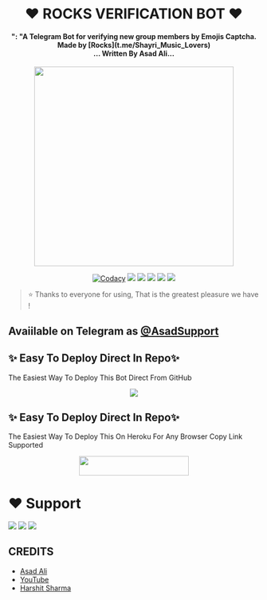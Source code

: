 <h1 align="center"><b>❤️ ROCKS VERIFICATION BOT ❤️</b></h1>

<h4 align="center">": "A Telegram Bot for verifying new group members by Emojis Captcha. Made by [Rocks](t.me/Shayri_Music_Lovers) <br> ... Written By Asad Ali...</h4>

<p align="center"><a href="https://t.me/Dr_Asad_Ali"><img src="https://telegra.ph/file/a315c0e3ae8e497400ab0.jpg" width="400"></a></p>

<p align="center">
    <a href="https://app.codacy.com/manual/jankarikiduniya/Rocks-VerificationBot/dashboard"> <img src="https://img.shields.io/codacy/grade/4d58f2a402b54aed8a7d95f7add45a81?color=brightgreen&logo=codacy&logoColor=green&style=for-the-badge" alt="Codacy" /></a>
    <a href="https://github.com/jankarikiduniya/Rocks-VerificationBot"> <img src="https://img.shields.io/github/repo-size/jankarikiduniya/Rocks-VerificationBot?color=orange&logo=github&logoColor=green&style=for-the-badge" /></a>
    <a href="https://github.com/jankarikiduniya/Rocks-VerificationBot/commits/prince"> <img src="https://img.shields.io/github/last-commit/jankarikiduniya/Rocks-VerificationBot?color=brown&logo=github&logoColor=green&style=for-the-badge" /></a>
    <a href="https://github.com/jankarikiduniya/Rocks-VerificationBot/issues"> <img src="https://img.shields.io/github/issues/jankarikiduniya/Rocks-VerificationBot?color=blueviolet&logo=github&logoColor=green&style=for-the-badge" /></a>
    <a href="https://github.com/jankarikiduniya/Rocks-VerificationBot/network/members"> <img src="https://img.shields.io/github/forks/jankarikiduniya/Rocks-VerificationBot?color=red&logo=github&logoColor=green&style=for-the-badge" /></a>  
    <a href="https://pypi.org/project/Telethon/"> <img src="https://img.shields.io/pypi/v/telethon?color=yellow&label=telethon&logo=python&logoColor=green&style=for-the-badge" /></a>
</p>

> ⭐️ Thanks to everyone for using, That is the greatest pleasure we have !

## Avaiilable on Telegram as [@AsadSupport](https://t.me/Dr_Asad_Ali)

## ✨ Easy To Deploy Direct In Repo✨

The Easiest Way To Deploy This Bot Direct From GitHub

<p align="center"><a href="https://heroku.com/deploy"><img src="https://www.herokucdn.com/deploy/button.svg"></a>

## ✨ Easy To Deploy Direct In Repo✨

The Easiest Way To Deploy This On Heroku For Any Browser Copy Link Supported

<p align="center"><a href="https://heroku.com/deploy?template=https://github.com/jankarikiduniya/Rocks-VerificationBot"> <img src="https://img.shields.io/badge/Deploy%20To%20Heroku-black?style=for-the-badge&logo=heroku" width="220" height="38.45"/></a></p>
 
 
# ❤️ Support
<a href="https://t.me/AsadSupport"><img src="https://img.shields.io/badge/Join-Telegram%20Channel-red.svg?logo=Telegram"></a>
<a href="https://t.me/Shayri_Music_Lovers"><img src="https://img.shields.io/badge/Join-Telegram%20Group-blue.svg?logo=telegram"></a>
<a href="https://t.me/Give_Me_Heart"><img src="https://img.shields.io/badge/Give-Me%20Heart-blue.svg?logo=telegram"></a>


## CREDITS

- [Asad Ali](https://t.me/Dr_Asad_Ali)
- [YouTube](https://www.youtube.com/c/JankariKiDuniya)
- [Harshit Sharma](https://t.me/HarshitSharma361)
